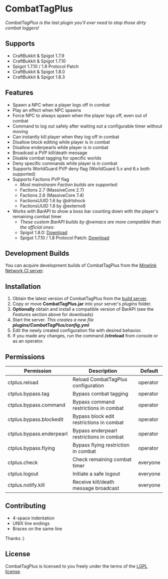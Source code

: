 # CombatTagPlus

*CombatTagPlus is the last plugin you'll ever need to stop those dirty combat loggers!*

## Supports

* CraftBukkit & Spigot 1.7.9
* CraftBukkit & Spigot 1.7.10
* Spigot 1.7.10 / 1.8 Protocol Patch
* CraftBukkit & Spigot 1.8.0
* CraftBukkit & Spigot 1.8.3

## Features

* Spawn a NPC when a player logs off in combat
* Play an effect when NPC spawns
* Force NPC to always spawn when the player logs off, even out of combat
* Command to log out safely after waiting out a configurable timer without moving
* Can instantly kill player when they log off in combat
* Disallow block editing while player is in combat
* Disallow enderpearls while player is in combat
* Broadcast a PVP kill/death message
* Disable combat tagging for specific worlds
* Deny specific commands while player is in combat
* Supports WorldGuard PVP deny flag (WorldGuard 5.x and 6.x both supported)
* Supports Factions PVP flag
  * _Most mainstream Faction builds are supported:_
  * Factions 2.7 (MassiveCore 2.7)
  * Factions 2.6 (MassiveCore 7.4)
  * FactionsUUID 1.6 by @drtshock
  * FactionsUUID 1.8 by @externo6
* Works with BarAPI to show a boss bar counting down with the player's remaining combat timer
  * _These custom BarAPI builds by @vemacs are more compatible than the official ones:_
  * Spigot 1.8.0: [Download](http://ci.minelink.net/job/BarAPI/5/artifact/target/BarAPI.jar)
  * Spigot 1.7.10 / 1.8 Protocol Patch: [Download](http://ci.minelink.net/job/BarAPI/4/artifact/target/BarAPI.jar)

## Development Builds

You can acquire development builds of CombatTagPlus from the [Minelink Network CI server](http://ci.minelink.net/job/CombatTagPlus/).

## Installation

1. Obtain the latest version of CombatTagPlus from the [build server](http://ci.minelink.net/job/CombatTagPlus/).
2. Copy or move **CombatTagPlus.jar** into your server's *plugins* folder.
3. **Optionally** obtain and install a compatible version of BarAPI (see the *Features* section above for downloads)
4. Start the server. _This creates a new file **plugins/CombatTagPlus/config.yml**_
5. Edit the newly created configuration file with desired behavior.
6. If you made any changes, run the command **/ctreload** from console or as an operator.

## Permissions

| **Permission**           | **Description**                          | **Default** |
| -------------------------| ---------------------------------------- | ----------- |
| ctplus.reload            | Reload CombatTagPlus configuration       | operator    |
| ctplus.bypass.tag        | Bypass combat tagging                    | operator    |
| ctplus.bypass.command    | Bypass command restrictions in combat    | operator    |
| ctplus.bypass.blockedit  | Bypass block edit restrictions in combat | operator    |
| ctplus.bypass.enderpearl | Bypass enderpearl restrictions in combat | operator    |
| ctplus.bypass.flying     | Bypass flying restriction in combat      | operator    |
| ctplus.check             | Check remaining combat timer             | everyone    |
| ctplus.logout            | Initiate a safe logout                   | everyone    |
| ctplus.notify.kill       | Receive kill/death message broadcast     | everyone    |

## Contributing

* 4-space indentation
* UNIX line endings
* Braces on the same line

Thanks :)

## License

CombatTagPlus is licensed to you freely under the terms of the [LGPL license](https://www.gnu.org/licenses/lgpl.html).